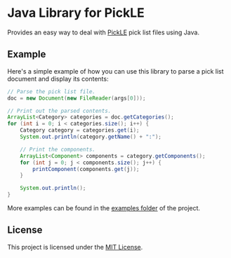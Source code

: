 # Java Library for PickLE

Provides an easy way to deal with [PickLE](https://github.com/nathanpc/pickle)
pick list files using Java.


## Example

Here's a simple example of how you can use this library to parse a pick list
document and display its contents:

```java
// Parse the pick list file.
doc = new Document(new FileReader(args[0]));

// Print out the parsed contents.
ArrayList<Category> categories = doc.getCategories();
for (int i = 0; i < categories.size(); i++) {
    Category category = categories.get(i);
    System.out.println(category.getName() + ":");

    // Print the components.
    ArrayList<Component> components = category.getComponents();
    for (int j = 0; j < components.size(); j++) {
        printComponent(components.get(j));
    }

    System.out.println();
}
```

More examples can be found in the [examples folder](/src/com/innoveworkshop/pickle/example/)
of the project.


## License

This project is licensed under the [MIT License](/LICENSE).
